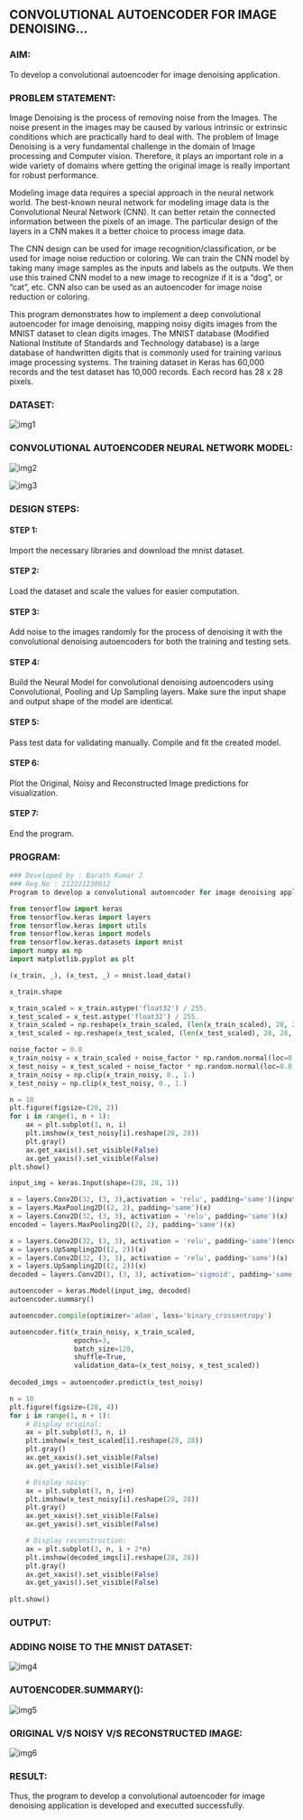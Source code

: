 ## CONVOLUTIONAL AUTOENCODER FOR IMAGE DENOISING...

### AIM:

To develop a convolutional autoencoder for image denoising application.

### PROBLEM STATEMENT:

Image Denoising is the process of removing noise from the Images. The noise present in the images may be caused by various intrinsic or extrinsic conditions which are practically hard to deal with. The problem of Image Denoising is a very fundamental challenge in the domain of Image processing and Computer vision. Therefore, it plays an important role in a wide variety of domains where getting the original image is really important for robust performance.

Modeling image data requires a special approach in the neural network world. The best-known neural network for modeling image data is the Convolutional Neural Network (CNN).
It can better retain the connected information between the pixels of an image. The particular design of the layers in a CNN makes it a better choice to process image data.

The CNN design can be used for image recognition/classification, or be used for image noise reduction or coloring. We can train the CNN model by taking many image samples as the inputs and labels as the outputs. We then use this trained CNN model to a new image to recognize if it is a “dog”, or “cat”, etc. CNN also can be used as an autoencoder for image noise reduction or coloring.

This program demonstrates how to implement a deep convolutional autoencoder for image denoising, mapping noisy digits images from the MNIST dataset to clean digits images.
The MNIST database (Modified National Institute of Standards and Technology database) is a large database of handwritten digits that is commonly used for training various image processing systems. The training dataset in Keras has 60,000 records and the test dataset has 10,000 records. Each record has 28 x 28 pixels.

### DATASET:

![img1](https://user-images.githubusercontent.com/93427534/202606749-39e6786e-48f8-4469-b741-c1e8e3583191.png)

### CONVOLUTIONAL AUTOENCODER NEURAL NETWORK MODEL:

![img2](https://user-images.githubusercontent.com/93427534/202607417-080ebc32-7682-4ca9-a675-86ab54b3aca6.png)

![img3](https://user-images.githubusercontent.com/93427534/202608426-1a2dfc36-9810-4fd4-9ea0-f1b794aa706c.png)

### DESIGN STEPS:

#### STEP 1:

Import the necessary libraries and download the mnist dataset.

#### STEP 2:

Load the dataset and scale the values for easier computation.

#### STEP 3:

Add noise to the images randomly for the process of denoising it with the convolutional denoising autoencoders for both the training and testing sets.

#### STEP 4:

Build the Neural Model for convolutional denoising autoencoders using Convolutional, Pooling and Up Sampling layers. Make sure the input shape and output shape of the model are identical.

#### STEP 5:

Pass test data for validating manually. Compile and fit the created model.

#### STEP 6:

Plot the Original, Noisy and Reconstructed Image predictions for visualization.

#### STEP 7:

End the program.

### PROGRAM:

```python
### Developed by : Barath Kumar J
### Reg.No : 212221230012
Program to develop a convolutional autoencoder for image denoising application.

from tensorflow import keras
from tensorflow.keras import layers
from tensorflow.keras import utils
from tensorflow.keras import models
from tensorflow.keras.datasets import mnist
import numpy as np
import matplotlib.pyplot as plt

(x_train, _), (x_test, _) = mnist.load_data()

x_train.shape

x_train_scaled = x_train.astype('float32') / 255.
x_test_scaled = x_test.astype('float32') / 255.
x_train_scaled = np.reshape(x_train_scaled, (len(x_train_scaled), 28, 28, 1))
x_test_scaled = np.reshape(x_test_scaled, (len(x_test_scaled), 28, 28, 1))

noise_factor = 0.8
x_train_noisy = x_train_scaled + noise_factor * np.random.normal(loc=0.0, scale=1.0, size=x_train_scaled.shape) 
x_test_noisy = x_test_scaled + noise_factor * np.random.normal(loc=0.0, scale=1.0, size=x_test_scaled.shape) 
x_train_noisy = np.clip(x_train_noisy, 0., 1.)
x_test_noisy = np.clip(x_test_noisy, 0., 1.)

n = 10
plt.figure(figsize=(20, 2))
for i in range(1, n + 1):
    ax = plt.subplot(1, n, i)
    plt.imshow(x_test_noisy[i].reshape(28, 28))
    plt.gray()
    ax.get_xaxis().set_visible(False)
    ax.get_yaxis().set_visible(False)
plt.show()

input_img = keras.Input(shape=(28, 28, 1))

x = layers.Conv2D(32, (3, 3),activation = 'relu', padding='same')(input_img)
x = layers.MaxPooling2D((2, 2), padding='same')(x)
x = layers.Conv2D(32, (3, 3), activation = 'relu', padding='same')(x)
encoded = layers.MaxPooling2D((2, 2), padding='same')(x)

x = layers.Conv2D(32, (3, 3), activation = 'relu', padding='same')(encoded)
x = layers.UpSampling2D((2, 2))(x)
x = layers.Conv2D(32, (3, 3), activation = 'relu', padding='same')(x)
x = layers.UpSampling2D((2, 2))(x)
decoded = layers.Conv2D(1, (3, 3), activation='sigmoid', padding='same')(x)

autoencoder = keras.Model(input_img, decoded)
autoencoder.summary()

autoencoder.compile(optimizer='adam', loss='binary_crossentropy')

autoencoder.fit(x_train_noisy, x_train_scaled,
                epochs=3,
                batch_size=128,
                shuffle=True,
                validation_data=(x_test_noisy, x_test_scaled))
                
decoded_imgs = autoencoder.predict(x_test_noisy)

n = 10
plt.figure(figsize=(20, 4))
for i in range(1, n + 1):
    # Display original:
    ax = plt.subplot(3, n, i)
    plt.imshow(x_test_scaled[i].reshape(28, 28))
    plt.gray()
    ax.get_xaxis().set_visible(False)
    ax.get_yaxis().set_visible(False)

    # Display noisy:
    ax = plt.subplot(3, n, i+n)
    plt.imshow(x_test_noisy[i].reshape(28, 28))
    plt.gray()
    ax.get_xaxis().set_visible(False)
    ax.get_yaxis().set_visible(False)    

    # Display reconstruction:
    ax = plt.subplot(3, n, i + 2*n)
    plt.imshow(decoded_imgs[i].reshape(28, 28))
    plt.gray()
    ax.get_xaxis().set_visible(False)
    ax.get_yaxis().set_visible(False)
    
plt.show()

```

### OUTPUT:

### ADDING NOISE TO THE MNIST DATASET:

![img4](https://user-images.githubusercontent.com/93427534/202611011-29ef99cf-57ab-4dd3-8eb7-aecb9c8c32c7.png)

### AUTOENCODER.SUMMARY():

![img5](https://user-images.githubusercontent.com/93427534/202611025-b3f24198-fe4a-4f60-84c9-37a0878029d3.png)

### ORIGINAL V/S NOISY V/S RECONSTRUCTED IMAGE:

![img6](https://user-images.githubusercontent.com/93427534/202611047-bf29669f-947a-4011-a85f-bbb5bbc36a92.png)

### RESULT:

Thus, the program to develop a convolutional autoencoder for image denoising application is developed and executted successfully.
